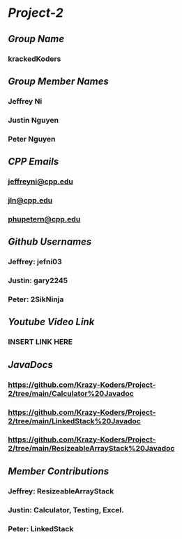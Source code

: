 # *Project-2*
## _Group Name_
### krackedKoders
###
###
###
## _Group Member Names_
### Jeffrey Ni
### Justin Nguyen
### Peter Nguyen
###
###
###
## _CPP Emails_
### jeffreyni@cpp.edu
### jln@cpp.edu
### phupetern@cpp.edu
###
###
###
## _Github Usernames_
### Jeffrey: jefni03
### Justin: gary2245
### Peter: 2SikNinja
###
###
###
## _Youtube Video Link_
### INSERT LINK HERE
###
###
## _JavaDocs_
### https://github.com/Krazy-Koders/Project-2/tree/main/Calculator%20Javadoc
### https://github.com/Krazy-Koders/Project-2/tree/main/LinkedStack%20Javadoc
### https://github.com/Krazy-Koders/Project-2/tree/main/ResizeableArrayStack%20Javadoc
##
## _Member Contributions_
### Jeffrey: ResizeableArrayStack
### Justin: Calculator, Testing, Excel.
### Peter: LinkedStack